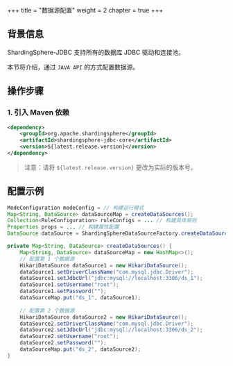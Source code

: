 +++
title = "数据源配置"
weight = 2
chapter = true
+++

## 背景信息

ShardingSphere-JDBC 支持所有的数据库 JDBC 驱动和连接池。

本节将介绍，通过 `JAVA API` 的方式配置数据源。

## 操作步骤

### 1. 引入 Maven 依赖

```xml
<dependency>
    <groupId>org.apache.shardingsphere</groupId>
    <artifactId>shardingsphere-jdbc-core</artifactId>
    <version>${latest.release.version}</version>
</dependency>
```

> 注意：请将 `${latest.release.version}` 更改为实际的版本号。

## 配置示例

```java
ModeConfiguration modeConfig = // 构建运行模式
Map<String, DataSource> dataSourceMap = createDataSources();
Collection<RuleConfiguration> ruleConfigs = ... // 构建具体规则
Properties props = ... // 构建属性配置
DataSource dataSource = ShardingSphereDataSourceFactory.createDataSource(databaseName, modeConfig, dataSourceMap, ruleConfigs, props);

private Map<String, DataSource> createDataSources() {
    Map<String, DataSource> dataSourceMap = new HashMap<>();
    // 配置第 1 个数据源
    HikariDataSource dataSource1 = new HikariDataSource();
    dataSource1.setDriverClassName("com.mysql.jdbc.Driver");
    dataSource1.setJdbcUrl("jdbc:mysql://localhost:3306/ds_1");
    dataSource1.setUsername("root");
    dataSource1.setPassword("");
    dataSourceMap.put("ds_1", dataSource1);
    
    // 配置第 2 个数据源
    HikariDataSource dataSource2 = new HikariDataSource();
    dataSource2.setDriverClassName("com.mysql.jdbc.Driver");
    dataSource2.setJdbcUrl("jdbc:mysql://localhost:3306/ds_2");
    dataSource2.setUsername("root");
    dataSource2.setPassword("");
    dataSourceMap.put("ds_2", dataSource2);
}
```